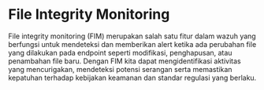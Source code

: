 # File Integrity Monitoring

File integrity monitoring (FIM) merupakan salah satu fitur dalam wazuh yang berfungsi untuk mendeteksi dan memberikan alert ketika ada perubahan file yang dilakukan pada endpoint seperti modifikasi, penghapusan, atau penambahan file baru. Dengan FIM kita dapat mengidentifikasi aktivitas yang mencurigakan, mendeteksi potensi serangan serta memastikan kepatuhan terhadap kebijakan keamanan dan standar regulasi yang berlaku.

